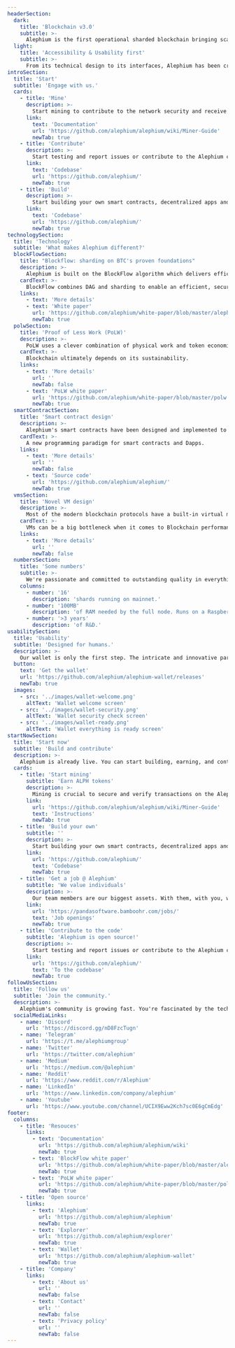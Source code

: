```yaml
---
headerSection:
  dark:
    title: 'Blockchain v3.0'
    subtitle: >-
      Alephium is the first operational sharded blockchain bringing scalability, ETH-inspired secure smart contracts, and energy efficiency to Bitcoin's proven core technologies while ensuring better performance.
  light:
    title: 'Accessibility & Usability first'
    subtitle: >-
      From its technical design to its interfaces, Alephium has been created with usability and accessibility in mind. It's made to support powerful, scalable yet user-friendly decentralized applications and protocols.
introSection:
  title: 'Start'
  subtitle: 'Engage with us.'
  cards:
    - title: 'Mine'
      description: >-
        Start mining to contribute to the network security and receive ALPH rewards.
      link:
        text: 'Documentation'
        url: 'https://github.com/alephium/alephium/wiki/Miner-Guide'
        newTab: true
    - title: 'Contribute'
      description: >-
        Start testing and report issues or contribute to the Alephium codebase.
      link:
        text: 'Codebase'
        url: 'https://github.com/alephium/'
        newTab: true
    - title: 'Build'
      description: >-
        Start building your own smart contracts, decentralized apps and protocols.
      link:
        text: 'Codebase'
        url: 'https://github.com/alephium/'
        newTab: true
technologySection:
  title: 'Technology'
  subtitle: 'What makes Alephium different?'
  blockFlowSection:
    title: "Blockflow: sharding on BTC's proven foundations"
    description: >-
      Alephium is built on the BlockFlow algorithm which delivers efficient and practical UTXO sharding. Inspired by distributed computing models, it combines DAG (Directed Acyclic Graph) and sharding. Much more lightweight than other sharding methods, BlockFlow also natively supports single-step cross shard transaction making Alephium user-experience just as convenient as any single chain platform.
    cardText: >-
      BlockFlow combines DAG and sharding to enable an efficient, secure and verifiable consensus algorithm.
    links:
      - text: 'More details'
      - text: 'White paper'
        url: 'https://github.com/alephium/white-paper/blob/master/alephium.pdf'
        newTab: true
  polwSection:
    title: 'Proof of Less Work (PoLW)'
    description: >-
      PoLW uses a clever combination of physical work and token economics to dynamically adjust the work required to mine new blocks, ensuring a reduced energy footprint compared to classic Nakamoto PoW mining.
    cardText: >-
      Blockchain ultimately depends on its sustainability.
    links:
      - text: 'More details'
        url: ''
        newTab: false
      - text: 'PoLW white paper'
        url: 'https://github.com/alephium/white-paper/blob/master/polw.pdf'
        newTab: true
  smartContractSection:
    title: 'Smart contract design'
    description: >-
      Alephium's smart contracts have been designed and implemented to be scalable, functional, practical with a focus on security and reduced state usage. Its stateful UTXO model combines the advantages of both eUTXO model and account model.
    cardText: >-
      A new programming paradigm for smart contracts and Dapps.
    links:
      - text: 'More details'
        url: ''
        newTab: false
      - text: 'Source code'
        url: 'https://github.com/alephium/alephium/'
        newTab: true
  vmsSection:
    title: 'Novel VM design'
    description: >-
      Most of the modern blockchain protocols have a built-in virtual machine for general computing to implement useful and complex decentralized applications. In Alephium, we shift from a code-centric approach to a data-centric approach and enable access and parse information from data payload of UTXOs. As a result, our script system is as powerful as a general virtual machine.
    cardText: >-
      VMs can be a big bottleneck when it comes to Blockchain performances. Not on Alephium.
    links:
      - text: 'More details'
        url: ''
        newTab: false
  numbersSection:
    title: 'Some numbers'
    subtitle: >-
      We're passionate and committed to outstanding quality in everything we do. We took the necessary time to transform theory to actual technologies.
    columns:
      - number: '16'
        description: 'shards running on mainnet.'
      - number: '100MB'
        description: 'of RAM needed by the full node. Runs on a Raspberry-PI.'
      - number: '>3 years'
        description: 'of R&D.'
usabilitySection:
  title: 'Usability'
  subtitle: 'Designed for humans.'
  description: >-
    Our wallet is only the first step. The intricate and innovative parts of technology should be at reach, without becoming an obstacle to accessibility and usability. Alephium aims at placing the user at the center, regardless of their skills.
  button:
    text: 'Get the wallet'
    url: 'https://github.com/alephium/alephium-wallet/releases'
    newTab: true
  images:
    - src: '../images/wallet-welcome.png'
      altText: 'Wallet welcome screen'
    - src: '../images/wallet-security.png'
      altText: 'Wallet security check screen'
    - src: '../images/wallet-ready.png'
      altText: 'Wallet everything is ready screen'
startNowSection:
  title: 'Start now'
  subtitle: 'Build and contribute'
  description: >-
    Alephium is already live. You can start building, earning, and contributing right now.
  cards:
    - title: 'Start mining'
      subtitle: 'Earn ALPH tokens'
      description: >-
        Mining is crucial to secure and verify transactions on the Alephium blockchain. Contribute to the growth and security of our network and receive ALPH block rewards. Currently, we support CPU and GPU mining and will soon offer FPGA mining support
      link:
        url: 'https://github.com/alephium/alephium/wiki/Miner-Guide'
        text: 'Instructions'
        newTab: true
    - title: 'Build your own'
      subtitle: ''
      description: >-
        Start building your own smart contracts, decentralized apps and protocols. Alephium is made to build powerful, secure and scalable Dapps. It’s stateful UTXO model combines the advantages of both eUTXO model and account model.
      link:
        url: 'https://github.com/alephium/'
        text: 'Codebase'
        newTab: true
    - title: 'Get a job @ Alephium'
      subtitle: 'We value individuals'
      description: >-
        Our team members are our biggest assets. With them, with you, we plan to make Alephium the preferred blockchain for powerful, accessible and secure Dapps & web 3.0. If you think you're uniquely suited to support Alephium, we want to hear from you. We're based in the beautiful Switzerland, but you can work from anywhere in the world.
      link:
        url: 'https://pandasoftware.bamboohr.com/jobs/'
        text: 'Job openings'
        newTab: true
    - title: 'Contribute to the code'
      subtitle: 'Alephium is open source!'
      description: >-
        Start testing and report issues or contribute to the Alephium codebase. We would love to see your contribution integrated in the Alephium codebase!
      link:
        url: 'https://github.com/alephium/'
        text: 'To the codebase'
        newTab: true
followUsSection:
  title: 'Follow us'
  subtitle: 'Join the community.'
  description: >-
    Alephium's community is growing fast. You're fascinated by the technology, you want to know more or you want to build something cool with it? Come and join us!
  socialMediaLinks:
    - name: 'Discord'
      url: 'https://discord.gg/nD8FzcTugn'
    - name: 'Telegram'
      url: 'https://t.me/alephiumgroup'
    - name: 'Twitter'
      url: 'https://twitter.com/alephium'
    - name: 'Medium'
      url: 'https://medium.com/@alephium'
    - name: 'Reddit'
      url: 'https://www.reddit.com/r/Alephium'
    - name: 'LinkedIn'
      url: 'https://www.linkedin.com/company/alephium'
    - name: 'Youtube'
      url: 'https://www.youtube.com/channel/UCIX9Eww2Kch7sc0E6gCmEdg'
footer:
  columns:
    - title: 'Resouces'
      links:
        - text: 'Documentation'
          url: 'https://github.com/alephium/alephium/wiki'
          newTab: true
        - text: 'BlockFlow white paper'
          url: 'https://github.com/alephium/white-paper/blob/master/alephium.pdf'
          newTab: true
        - text: 'PoLW white paper'
          url: 'https://github.com/alephium/white-paper/blob/master/polw.pdf'
          newTab: true
    - title: 'Open source'
      links:
        - text: 'Alephium'
          url: 'https://github.com/alephium/alephium'
          newTab: true
        - text: 'Explorer'
          url: 'https://github.com/alephium/explorer'
          newTab: true
        - text: 'Wallet'
          url: 'https://github.com/alephium/alephium-wallet'
          newTab: true
    - title: 'Company'
      links:
        - text: 'About us'
          url: ''
          newTab: false
        - text: 'Contact'
          url: ''
          newTab: false
        - text: 'Privacy policy'
          url: ''
          newTab: false
---
```

